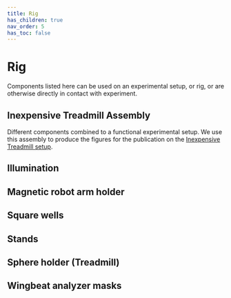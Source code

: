 ```yaml
---
title: Rig
has_children: true
nav_order: 5
has_toc: false
---
```


# Rig

Components listed here can be used on an experimental setup, or rig, or are otherwise directly in contact with experiment.

## Inexpensive Treadmill Assembly

Different components combined to a functional experimental setup. We use this assembly to produce the figures for the publication on the [Inexpensive Treadmill setup](/Inexpensive-Treadmill).

## Illumination

## Magnetic robot arm holder

## Square wells

## Stands

## Sphere holder (Treadmill)

## Wingbeat analyzer masks